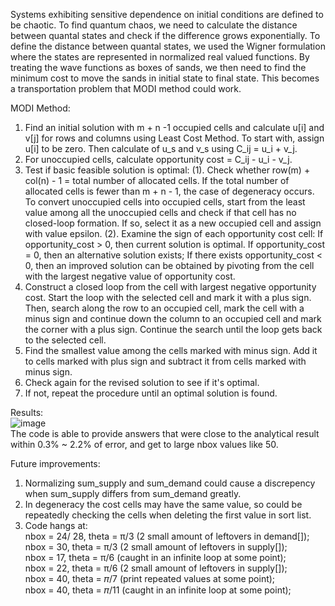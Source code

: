 Systems exhibiting sensitive dependence on initial conditions are defined to be chaotic. To find quantum chaos, we need to calculate the distance between quantal states and check if the difference grows exponentially. To define the distance between quantal states, we used the Wigner formulation where the states are represented in normalized real valued functions. By treating the wave functions as boxes of sands, we then need to find the minimum cost to move the sands in initial state to final state. This becomes a transportation problem that MODI method could work. <br />

MODI Method:
1. Find an initial solution with m + n -1 occupied cells and calculate u[i] and v[j] for rows and columns using Least Cost Method.
To start with, assign u[i] to be zero. Then calculate of u_s and v_s using C_ij = u_i + v_j. 
2. For unoccupied cells, calculate opportunity cost = C_ij - u_i - v_j. 
3. Test if basic feasible solution is optimal:
   (1). Check whether row(m) + col(n) - 1 = total number of allocated cells. If the total number of allocated cells is fewer than m + n - 1, the case of degeneracy occurs. To convert unoccupied cells into occupied cells, start from the least value among all the unoccupied cells and check if that cell has no closed-loop formation. If so, select it as a new occupied cell and assign with value epsilon.
   (2). Examine the sign of each opportunity cost cell:
        If opportunity_cost > 0, then current solution is optimal.
        If opportunity_cost = 0, then an alternative solution exists; If there exists opportunity_cost < 0, then an improved solution can be obtained by pivoting from the cell with the largest negative value of opportunity cost.
4. Construct a closed loop from the cell with largest negative opportunity cost. Start the loop with the selected cell and mark it
with a plus sign. Then, search along the row to an occupied cell, mark the cell with a minus sign and continue down the column to an
occupied cell and mark the corner with a plus sign. Continue the search until the loop gets back to the selected cell.
5. Find the smallest value among the cells marked with minus sign. Add it to cells marked with plus sign and subtract it from cells
marked with minus sign.
6. Check again for the revised solution to see if it's optimal.
7. If not, repeat the procedure until an optimal solution is found.

Results: <br />
![image](https://github.com/user-attachments/assets/eb8b4b20-f268-49ee-9e38-36b2d025cd4e) <br />
The code is able to provide answers that were close to the analytical result within 0.3% ~ 2.2% of error, and get to large nbox values like 50.

Future improvements:
1. Normalizing sum_supply and sum_demand could cause a discrepency when sum_supply differs from sum_demand greatly.
2. In degeneracy the cost cells may have the same value, so could be repeatedly checking the cells when deleting the first value in sort list.
3. Code hangs at: <br />
   nbox = 24/ 28, theta = π/3 (2 small amount of leftovers in demand[]); <br />
   nbox = 30, theta = π/3 (2 small amount of leftovers in supply[]); <br />
   nbox = 17, theta = π/6 (caught in an infinite loop at some point); <br />
   nbox = 22, theta = π/6 (2 small amount of leftovers in supply[]); <br />
   nbox = 40, theta = 𝜋/7 (print repeated values at some point); <br />
   nbox = 40, theta = 𝜋/11 (caught in an infinite loop at some point); <br />
